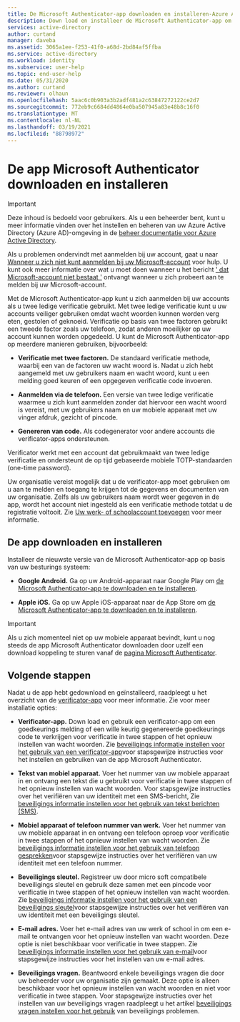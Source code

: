 ```yaml
---
title: De Microsoft Authenticator-app downloaden en installeren-Azure AD
description: Down load en installeer de Microsoft Authenticator-app om uw identiteit te verifiëren tijdens het gebruik van twee ledige verificatie.
services: active-directory
author: curtand
manager: daveba
ms.assetid: 3065a1ee-f253-41f0-a68d-2bd84af5ffba
ms.service: active-directory
ms.workload: identity
ms.subservice: user-help
ms.topic: end-user-help
ms.date: 05/31/2020
ms.author: curtand
ms.reviewer: olhaun
ms.openlocfilehash: 5aac6c0b903a3b2adf481a2c63847272122ce2d7
ms.sourcegitcommit: 772eb9c6684dd4864e0ba507945a83e48b8c16f0
ms.translationtype: MT
ms.contentlocale: nl-NL
ms.lasthandoff: 03/19/2021
ms.locfileid: "88798972"
---
```

# <a name="download-and-install-the-microsoft-authenticator-app"></a>De app Microsoft Authenticator downloaden en installeren

>[!Important]
>Deze inhoud is bedoeld voor gebruikers. Als u een beheerder bent, kunt u meer informatie vinden over het instellen en beheren van uw Azure Active Directory (Azure AD)-omgeving in de [beheer documentatie voor Azure Active Directory](../index.yml).
>
> Als u problemen ondervindt met aanmelden bij uw account, gaat u naar [Wanneer u zich niet kunt aanmelden bij uw Microsoft-account](https://support.microsoft.com/help/12429) voor hulp.  U kunt ook meer informatie over wat u moet doen wanneer u het bericht [' dat Microsoft-account niet bestaat '](https://support.microsoft.com/help/13811) ontvangt wanneer u zich probeert aan te melden bij uw Microsoft-account.

Met de Microsoft Authenticator-app kunt u zich aanmelden bij uw accounts als u twee ledige verificatie gebruikt. Met twee ledige verificatie kunt u uw accounts veiliger gebruiken omdat wacht woorden kunnen worden verg eten, gestolen of geknoeid. Verificatie op basis van twee factoren gebruikt een tweede factor zoals uw telefoon, zodat anderen moeilijker op uw account kunnen worden opgedeeld. U kunt de Microsoft Authenticator-app op meerdere manieren gebruiken, bijvoorbeeld:

- **Verificatie met twee factoren.** De standaard verificatie methode, waarbij een van de factoren uw wacht woord is. Nadat u zich hebt aangemeld met uw gebruikers naam en wacht woord, kunt u een melding goed keuren of een opgegeven verificatie code invoeren.

- **Aanmelden via de telefoon.** Een versie van twee ledige verificatie waarmee u zich kunt aanmelden zonder dat hiervoor een wacht woord is vereist, met uw gebruikers naam en uw mobiele apparaat met uw vinger afdruk, gezicht of pincode.

- **Genereren van code.** Als codegenerator voor andere accounts die verificator-apps ondersteunen.

Verificator werkt met een account dat gebruikmaakt van twee ledige verificatie en ondersteunt de op tijd gebaseerde mobiele TOTP-standaarden (one-time password).

Uw organisatie vereist mogelijk dat u de verificator-app moet gebruiken om u aan te melden en toegang te krijgen tot de gegevens en documenten van uw organisatie. Zelfs als uw gebruikers naam wordt weer gegeven in de app, wordt het account niet ingesteld als een verificatie methode totdat u de registratie voltooit. Zie [Uw werk- of schoolaccount toevoegen](user-help-auth-app-add-work-school-account.md) voor meer informatie.

## <a name="download-and-install-the-app"></a>De app downloaden en installeren

Installeer de nieuwste versie van de Microsoft Authenticator-app op basis van uw besturings systeem:

- **Google Android.** Ga op uw Android-apparaat naar Google Play om [de Microsoft Authenticator-app te downloaden en te installeren](https://app.adjust.com/e3rxkc_7lfdtm?fallback=https%3A%2F%2Fplay.google.com%2Fstore%2Fapps%2Fdetails%3Fid%3Dcom.azure.authenticator).

- **Apple iOS.** Ga op uw Apple iOS-apparaat naar de App Store om [de Microsoft Authenticator-app te downloaden en te installeren](https://app.adjust.com/e3rxkc_7lfdtm?fallback=https%3A%2F%2Fitunes.apple.com%2Fus%2Fapp%2Fmicrosoft-authenticator%2Fid983156458).

>[!Important]
>Als u zich momenteel niet op uw mobiele apparaat bevindt, kunt u nog steeds de app Microsoft Authenticator downloaden door uzelf een download koppeling te sturen vanaf de [pagina Microsoft Authenticator](https://www.microsoft.com/en-us/account/authenticator).

## <a name="next-steps"></a>Volgende stappen

Nadat u de app hebt gedownload en geïnstalleerd, raadpleegt u het overzicht van de [verificator-app](user-help-auth-app-overview.md) voor meer informatie. Zie voor meer installatie opties:

- **Verificator-app.** Down load en gebruik een verificator-app om een goedkeurings melding of een wille keurig gegenereerde goedkeurings code te verkrijgen voor verificatie in twee stappen of het opnieuw instellen van wacht woorden. Zie [beveiligings informatie instellen voor het gebruik van een verificator-app](security-info-setup-auth-app.md)voor stapsgewijze instructies voor het instellen en gebruiken van de app Microsoft Authenticator.

- **Tekst van mobiel apparaat.** Voer het nummer van uw mobiele apparaat in en ontvang een tekst die u gebruikt voor verificatie in twee stappen of het opnieuw instellen van wacht woorden. Voor stapsgewijze instructies over het verifiëren van uw identiteit met een SMS-bericht, Zie [beveiligings informatie instellen voor het gebruik van tekst berichten (SMS)](security-info-setup-text-msg.md).

- **Mobiel apparaat of telefoon nummer van werk.** Voer het nummer van uw mobiele apparaat in en ontvang een telefoon oproep voor verificatie in twee stappen of het opnieuw instellen van wacht woorden. Zie [beveiligings informatie instellen voor het gebruik van telefoon gesprekken](security-info-setup-phone-number.md)voor stapsgewijze instructies over het verifiëren van uw identiteit met een telefoon nummer.

- **Beveiligings sleutel.** Registreer uw door micro soft compatibele beveiligings sleutel en gebruik deze samen met een pincode voor verificatie in twee stappen of het opnieuw instellen van wacht woorden. Zie [beveiligings informatie instellen voor het gebruik van een beveiligings sleutel](security-info-setup-security-key.md)voor stapsgewijze instructies over het verifiëren van uw identiteit met een beveiligings sleutel.

- **E-mail adres.** Voer het e-mail adres van uw werk of school in om een e-mail te ontvangen voor het opnieuw instellen van wacht woorden. Deze optie is niet beschikbaar voor verificatie in twee stappen. Zie [beveiligings informatie instellen voor het gebruik van e-mail](security-info-setup-email.md)voor stapsgewijze instructies voor het instellen van uw e-mail adres.

- **Beveiligings vragen.** Beantwoord enkele beveiligings vragen die door uw beheerder voor uw organisatie zijn gemaakt. Deze optie is alleen beschikbaar voor het opnieuw instellen van wacht woorden en niet voor verificatie in twee stappen. Voor stapsgewijze instructies over het instellen van uw beveiligings vragen raadpleegt u het artikel [beveiligings vragen instellen voor het gebruik](security-info-setup-questions.md) van beveiligings problemen.
